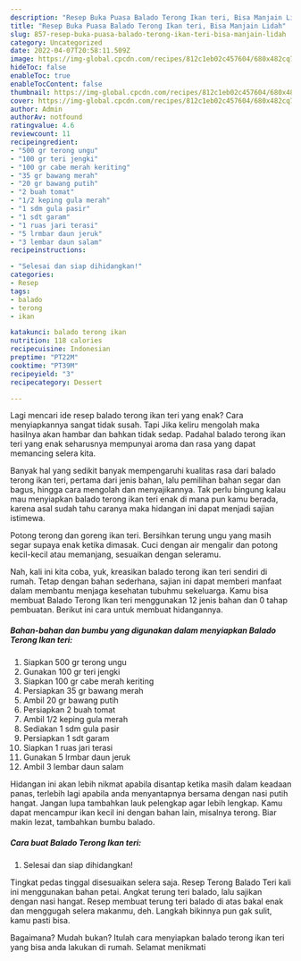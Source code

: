 ```yaml
---
description: "Resep Buka Puasa Balado Terong Ikan teri, Bisa Manjain Lidah"
title: "Resep Buka Puasa Balado Terong Ikan teri, Bisa Manjain Lidah"
slug: 857-resep-buka-puasa-balado-terong-ikan-teri-bisa-manjain-lidah
category: Uncategorized
date: 2022-04-07T20:58:11.509Z
image: https://img-global.cpcdn.com/recipes/812c1eb02c457604/680x482cq70/balado-terong-ikan-teri-foto-resep-utama.jpg
hideToc: false
enableToc: true
enableTocContent: false
thumbnail: https://img-global.cpcdn.com/recipes/812c1eb02c457604/680x482cq70/balado-terong-ikan-teri-foto-resep-utama.jpg
cover: https://img-global.cpcdn.com/recipes/812c1eb02c457604/680x482cq70/balado-terong-ikan-teri-foto-resep-utama.jpg
author: Admin
authorAv: notfound
ratingvalue: 4.6
reviewcount: 11
recipeingredient:
- "500 gr terong ungu"
- "100 gr teri jengki"
- "100 gr cabe merah keriting"
- "35 gr bawang merah"
- "20 gr bawang putih"
- "2 buah tomat"
- "1/2 keping gula merah"
- "1 sdm gula pasir"
- "1 sdt garam"
- "1 ruas jari terasi"
- "5 lrmbar daun jeruk"
- "3 lembar daun salam"
recipeinstructions:

- "Selesai dan siap dihidangkan!"
categories:
- Resep
tags:
- balado
- terong
- ikan

katakunci: balado terong ikan 
nutrition: 118 calories
recipecuisine: Indonesian
preptime: "PT22M"
cooktime: "PT39M"
recipeyield: "3"
recipecategory: Dessert

---
```



Lagi mencari ide resep balado terong ikan teri yang enak? Cara menyiapkannya sangat tidak susah. Tapi Jika keliru mengolah maka hasilnya akan hambar dan bahkan tidak sedap. Padahal balado terong ikan teri yang enak seharusnya mempunyai aroma dan rasa yang dapat memancing selera kita.


Banyak hal yang sedikit banyak mempengaruhi kualitas rasa dari balado terong ikan teri, pertama dari jenis bahan, lalu pemilihan bahan segar dan bagus, hingga cara mengolah dan menyajikannya. Tak perlu bingung kalau mau menyiapkan balado terong ikan teri enak di mana pun kamu berada, karena asal sudah tahu caranya maka hidangan ini dapat menjadi sajian istimewa.

Potong terong dan goreng ikan teri. Bersihkan terung ungu yang masih segar supaya enak ketika dimasak. Cuci dengan air mengalir dan potong kecil-kecil atau memanjang, sesuaikan dengan seleramu.


Nah, kali ini kita coba, yuk, kreasikan balado terong ikan teri sendiri di rumah. Tetap dengan bahan sederhana, sajian ini dapat memberi manfaat dalam membantu menjaga kesehatan tubuhmu sekeluarga. Kamu bisa membuat Balado Terong Ikan teri menggunakan 12 jenis bahan dan 0 tahap pembuatan. Berikut ini cara untuk membuat hidangannya.

<!--inarticleads1-->

##### Bahan-bahan dan bumbu yang digunakan dalam menyiapkan Balado Terong Ikan teri:

1. Siapkan 500 gr terong ungu
1. Gunakan 100 gr teri jengki
1. Siapkan 100 gr cabe merah keriting
1. Persiapkan 35 gr bawang merah
1. Ambil 20 gr bawang putih
1. Persiapkan 2 buah tomat
1. Ambil 1/2 keping gula merah
1. Sediakan 1 sdm gula pasir
1. Persiapkan 1 sdt garam
1. Siapkan 1 ruas jari terasi
1. Gunakan 5 lrmbar daun jeruk
1. Ambil 3 lembar daun salam


Hidangan ini akan lebih nikmat apabila disantap ketika masih dalam keadaan panas, terlebih lagi apabila anda menyantapnya bersama dengan nasi putih hangat. Jangan lupa tambahkan lauk pelengkap agar lebih lengkap. Kamu dapat mencampur ikan kecil ini dengan bahan lain, misalnya terong. Biar makin lezat, tambahkan bumbu balado. 

<!--inarticleads2-->

##### Cara buat Balado Terong Ikan teri:


1. Selesai dan siap dihidangkan!

Tingkat pedas tinggal disesuaikan selera saja. Resep Terong Balado Teri kali ini menggunakan bahan petai. Angkat terung teri balado, lalu sajikan dengan nasi hangat. Resep membuat terung teri balado di atas bakal enak dan menggugah selera makanmu, deh. Langkah bikinnya pun gak sulit, kamu pasti bisa. 

Bagaimana? Mudah bukan? Itulah cara menyiapkan balado terong ikan teri yang bisa anda lakukan di rumah. Selamat menikmati
